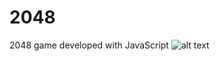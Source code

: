 # 2048
2048 game developed with JavaScript
![alt text](https://raw.github.com/dataonoff/2048/blob/master/2048_cover.PNG)
